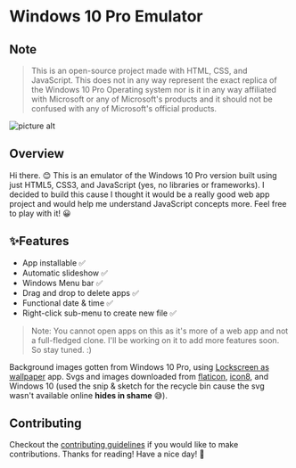 # Windows 10 Pro Emulator

## Note
> This is an open-source project made with HTML, CSS, and JavaScript. This does not in any way represent the exact replica of the Windows 10 Pro Operating system nor is it in any way affiliated with Microsoft or any of Microsoft's products and it should not be confused with any of Microsoft's official products.

![picture alt](https://github.com/sunkanmii/Windows-10-Pro-Emulator/blob/main/imgs/Screenshot%20(245)%20-%20compressed.png "Windows 10 Pro Emulator")

## Overview
Hi there. 😊 This is an emulator of the Windows 10 Pro version built using just HTML5, CSS3, and JavaScript (yes, no libraries or frameworks). I decided to build this cause I thought it would be a really good web app project and would help me understand JavaScript concepts more. Feel free to play with it! 😀

## ✨Features
* App installable ✅
* Automatic slideshow ✅
* Windows Menu bar ✅
* Drag and drop to delete apps ✅
* Functional date & time ✅
* Right-click sub-menu to create new file ✅

> Note: You cannot open apps on this as it's more of a web app and not a full-fledged clone. I'll be working on it to add more features soon. So stay tuned. :)

Background images gotten from Windows 10 Pro, using [Lockscreen as wallpaper](https://www.microsoft.com/en-us/p/lockscreen-as-wallpaper/9nblggh4wr7c#activetab=pivot:overviewtab) app.
Svgs and images downloaded from [flaticon](https://www.flaticon.com/), [icon8](https://icons8.com/), and Windows 10 (used the snip & sketch for the recycle bin cause the svg wasn't available online **hides in shame** 😅).

## Contributing
Checkout the [contributing guidelines](https://github.com/sunkanmii/Windows-10-Pro-Emulator/blob/main/CONTRIBUTING.md) if you would like to make contributions.
Thanks for reading! Have a nice day! 💛
